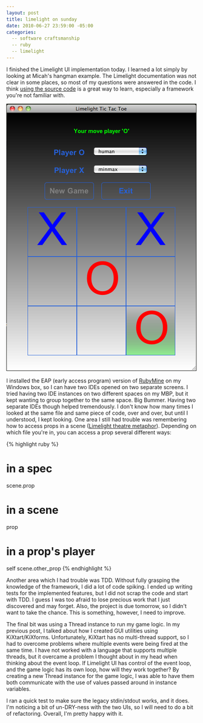 ```yaml
---
layout: post
title: limelight on sunday
date: 2010-06-27 23:59:00 -05:00
categories:
  -- software craftsmanship
  -- ruby
  -- limelight
---
```


I finished the Limelight UI implementation today.  I learned a lot simply by looking at Micah's hangman example.  The Limelight documentation was not clear in some places, so most of my questions were answered in the code.  I think [using the source code](http://apprenticeship-patterns.labs.oreilly.com/ch05.html#use_the_source) is a great way to learn, especially a framework you're not familiar with.

![Limelight Tic Tac Toe Final](/images/limelight_tic_tac_toe_final.png)

I installed the EAP (early access program) version of [RubyMine](http://www.jetbrains.com/ruby/index.html) on my Windows box, so I can have two IDEs opened on two separate screens.  I tried having two IDE instances on two different spaces on my MBP, but it kept wanting to group together to the same space.  Big Bummer.  Having two separate IDEs though helped tremendously.  I don't know how many times I looked at the same file and same piece of code, over and over, but until I understood, I kept looking.  One area I still had trouble was remembering how to access props in a scene ([Limelight theatre metaphor](http://limelightwiki.8thlight.com/wiki/A_Cook%27s_Tour_of_Limelight#Theater_Metaphor)).  Depending on which file you're in, you can access a prop several different ways:

{% highlight ruby %}

# in a spec
scene.prop

# in a scene
prop

# in a prop's player
self
scene.other_prop
{% endhighlight %}

Another area which I had trouble was TDD.  Without fully grasping the knowledge of the framework, I did a lot of code spiking.  I ended up writing tests for the implemented features, but I did not scrap the code and start with TDD.  I guess I was too afraid to lose precious work that I just discovered and may forget.  Also, the project is due tomorrow, so I didn't want to take the chance.  This is something, however, I need to improve.

The final bit was using a Thread instance to run my game logic.  In my previous post, I talked about how I created GUI utilities using KiXtart/KiXforms.  Unfortunately, KiXtart has no multi-thread support, so I had to overcome problems where multiple events were being fired at the same time.  I have not worked with a language that supports multiple threads, but it overcame a problem I thought about in my head when thinking about the event loop.  If Limelight UI has control of the event loop, and the game logic has its own loop, how will they work together?  By creating a new Thread instance for the game logic, I was able to have them both communicate with the use of values passed around in instance variables.

I ran a quick test to make sure the legacy stdin/stdout works, and it does.  I'm noticing a bit of un-DRY-ness with the two UIs, so I will need to do a bit of refactoring.  Overall, I'm pretty happy with it.
